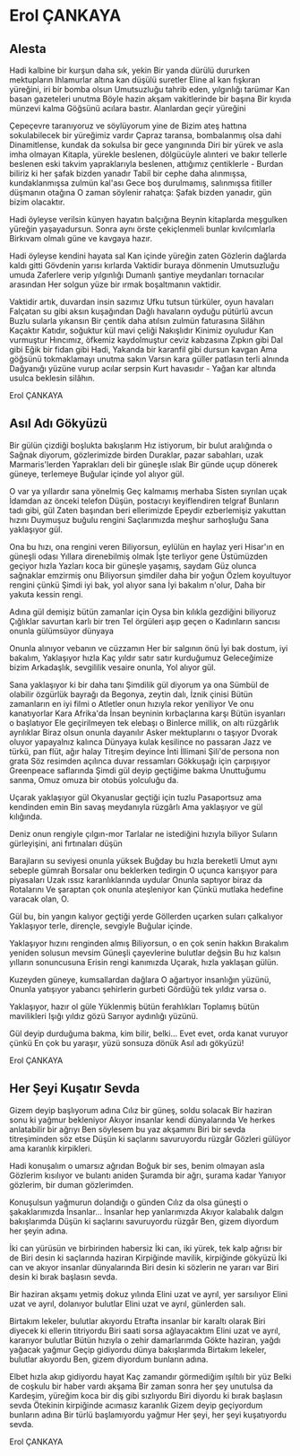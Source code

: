 # Erol ÇANKAYA

## Alesta

Hadi kalbine bir kurşun daha sık, yekin
Bir yanda dürülü dururken mektupların
Ihlamurlar altına kan düşülü suretler
Eline al kan fışkıran yüreğini, iri bir bomba olsun
Umutsuzluğu tahrib eden, yılgınlığı tarümar
Kan basan gazeteleri unutma
Böyle hazin akşam vakitlerinde bir başına
Bir kıyıda münzevi kalma
Göğsünü acılara bastır. Alanlardan geçir yüreğini

Çepeçevre taranıyoruz ve söylüyorum yine de
Bizim ateş hattına sokulabilecek bir yüreğimiz vardır
Çapraz taransa, bombalanmış olsa dahi
Dinamitlense, kundak da sokulsa bir gece yangınında
Diri bir yürek ve asla imha olmayan
Kitapla, yürekle beslenen, dölgücüyle
alınteri ve bakır tellerle beslenen
eski takvim yapraklarıyla beslenen, attığımız çentiklerle -
Burdan biliriz ki her şafak bizden yanadır
Tabiî bir cephe daha alınmışsa, kundaklanmışsa zulmün kal'ası
Gece boş durulmamış, salınmışsa fitiller düşmanın otağına
O zaman söylenir rahatça:
Şafak bizden yanadır, gün bizim olacaktır.

Hadi öyleyse verilsin künyen hayatın balçığına
Beynin kitaplarda meşgulken yüreğin yaşayadursun.
Sonra aynı örste çekiçlenmeli bunlar kıvılcımlarla
Birkıvam olmalı güne ve kavgaya hazır.

Hadi öyleyse kendini hayata sal
Kan içinde yüreğin zaten
Gözlerin dağlarda kaldı gitti
Gövdenin yarısı kırlarda
Vaktidir buraya dönmenin
Umutsuzluğu umuda
Zaferlere verip yılgınlığı
Dumanlı şantiye meydanları tornacılar arasından
Her solgun yüze bir ırmak boşaltmanın vaktidir.

Vaktidir artık, duvardan insin sazımız
Ufku tutsun türküler, oyun havaları
Falçatan su gibi aksın kuşağından
Dağlı havaların oyduğu pütürlü avcun
Buzlu sularla yıkansın
Bir çentik daha atılsın zulmün faturasına
Silâhın
Kaçaktır
Katıdır, soğuktur kül mavi çeliği
Nakışlıdır
Kinimiz oyuludur
Kan vurmuştur
Hıncımız, öfkemiz kaydolmuştur ceviz kabzasına
Zıpkın gibi
Dal gibi
Eğik bir fidan gibi
Hadi,
Yakanda bir karanfil gibi dursun kavgan
Ama göğsünü tokmaklamayı unutma sakın
Varsın kara güller patlasın terli alnında
Dağyanığı yüzüne vurup acılar serpsin
Kurt havasıdır -
Yağan kar altında usulca beklesin silâhın.

Erol ÇANKAYA

## Asıl Adı Gökyüzü

Bir gülün çizdiği boşlukta bakışlarım
Hız istiyorum, bir bulut aralığında o
Sağnak diyorum, gözlerimizde birden
Duraklar, pazar sabahları, uzak Marmaris'lerden
Yaprakları deli bir güneşle ıslak
Bir günde uçup dönerek güneye, terlemeye
Buğular içinde yol alıyor gül.

O var ya yıllardır sana yönelmiş
Geç kalmamış merhaba
Sisten sıyrılan uçak
İdamdan az önceki telefon
Düşün, postacıyı keyiflendiren telgraf
Bunların tadı gibi, gül
Zaten başından beri ellerimizde
Epeydir ezberlemişiz yakuttan hızını
Duymuşuz buğulu rengini
Saçlarımızda meşhur sarhoşluğu
Sana yaklaşıyor gül.

Ona bu hızı, ona rengini veren
Biliyorsun, eylülün en haylaz yeri
Hisar'ın en güneşli odası
Yıllara direnebilmiş olmak
İşte terliyor gene
Üstümüzden geçiyor hızla
Yazları koca bir güneşle yaşamış, saydam
Güz olunca sağnaklar emzirmiş onu
Biliyorsun şimdiler daha bir yoğun
Özlem koyultuyor rengini çünkü
Şimdi iyi bak, yol alıyor sana
İyi bakalım n'olur,
Daha bir yakuta kessin rengi.

Adına gül demişiz bütün zamanlar için
Oysa bin kılıkla gezdiğini biliyoruz
Çığlıklar savurtan karlı bir tren
Tel örgüleri aşıp geçen o
Kadınların sancısı onunla gülümsüyor dünyaya

Onunla alınıyor vebanın ve cüzzamın
Her bir salgının önü
İyi bak dostum, iyi bakalım,
Yaklaşıyor hızla
Kaç yıldır satır satır kurduğumuz
Geleceğimize bizim
Arkadaşlık, sevgililik vesaire onunla,
Yol alıyor gül.

Sana yaklaşıyor ki bir daha tanı
Şimdilik gül diyorum ya ona
Sümbül de olabilir özgürlük bayrağı da
Begonya, zeytin dalı, İznik çinisi
Bütün zamanların en iyi filmi o
Atletler onun hızıyla rekor yeniliyor
Ve onu kanatıyorlar Kara Afrika'da
İnsan beyninin kırbaçlarına karşı
Bütün isyanları o başlatıyor
Ele geçirilmeyen tek elebaşı o
Binlerce millik, on altı rüzgârlık ayrılıklar
Biraz olsun onunla dayanılır
Asker mektuplarını o taşıyor
Dvorak oluyor yapayalnız kalınca
Dünyaya kulak kesilince no passaran
Jazz ve türkü, pan flüt, ağır halay
Titreşim deyince İnti İllimani
Şili'de persona non grata
Söz resimden açılınca duvar ressamları
Gökkuşağı için çarpışıyor Greenpeace saflarında
Şimdi gül deyip geçtiğime bakma
Unuttuğumu sanma,
Omuz omuza bir otobüs yolculuğu da.

Uçarak yaklaşıyor gül
Okyanuslar geçtiği için tuzlu
Pasaportsuz ama kendinden emin
Bin savaş meydanıyla rüzgârlı
Ama yaklaşıyor ve gül kılığında.

Deniz onun rengiyle çılgın-mor 
Tarlalar ne istediğini hızıyla biliyor
Suların gürleyişini, ani fırtınaları düşün

Barajların su seviyesi onunla yüksek
Buğday bu hızla bereketli
Umut aynı sebeple gümrah
Borsalar onu beklerken tedirgin
O uçunca karışıyor para piyasaları
Uzak ıssız karanlıklarında uydular
Onunla saptıyor biraz da
Rotalarını
Ve şaraptan çok onunla ateşleniyor kan
Çünkü mutlaka hedefine varacak olan,
O.

Gül bu, bin yangın kalıyor geçtiği yerde
Göllerden uçarken suları çalkalıyor
Yaklaşıyor terle, dirençle, sevgiyle
Buğular içinde.

Yaklaşıyor hızını renginden almış
Biliyorsun, o en çok senin hakkın
Bırakalım yeniden solusun mevsim
Güneşli çayevlerine bulutlar değsin
Bu hız kalsın yılların sonuncusuna
Erisin rengi kanımızda
Uçarak, hızla yaklaşan gülün.

Kuzeyden güneye, kumsallardan dağlara
O ağartıyor insanlığın yüzünü,
Onunla yatışıyor yabancı şehirlerin gurbeti
Gördüğü tek yıldız varsa o.

Yaklaşıyor, hazır ol güle
Yüklenmiş bütün ferahlıkları
Toplamış bütün mavilikleri
Işığı yıldız gözü
Sarıyor aydınlığı yüzünü.

Gül deyip durduğuma bakma, kim bilir, belki...
Evet evet, orda kanat vuruyor çünkü
En çok bu yaraşır, yüzü sonsuza dönük
Asıl adı gökyüzü!

Erol ÇANKAYA

## Her Şeyi Kuşatır Sevda

Gizem deyip başlıyorum adına
Cılız bir güneş, soldu solacak
Bir haziran sonu ki yağmur bekleniyor
Akıyor insanlar kendi dünyalarında
Ve herkes anlatabilir bir ağrıyı
Ben söylesem bu yaz akşamını
Biri bir sevda titreşiminden söz etse
Düşün ki saçlarını savuruyordu rüzgâr
Gözleri gülüyor ama karanlık kirpikleri.

Hadi konuşalım o umarsız ağrıdan
Boğuk bir ses, benim olmayan asla
Gözlerim kısılıyor ve bulantı aniden
Şuramda bir ağrı, şurama kadar
Yanıyor gözlerim, bir duman gözlerimden.

Konuşulsun yağmurun dolandığı o günden
Cılız da olsa güneşti o şakaklarımızda
İnsanlar... İnsanlar hep yanlarımızda
Akıyor kalabalık dalgın bakışlarımda
Düşün ki saçlarını savuruyordu rüzgâr
Ben, gizem diyordum her şeyin adına.

İki can yürüsün ve birbirinden habersiz
İki can, iki yürek, tek kalp ağrısı bir de
Biri desin ki saçlarında haziran
Kirpiğinde mavilik, kirpiğinde gökyüzü
İki can ve akıyor insanlar dünyalarında
Biri desin ki sözlerin ne yararı var
Biri desin ki bırak başlasın sevda.

Bir haziran akşamı yetmiş dokuz yılında
Elini uzat ve ayrıl, yer sarsılıyor
Elini uzat ve ayrıl, dolanıyor bulutlar
Elini uzat ve ayrıl, günlerden salı.

Birtakım lekeler, bulutlar akıyordu
Etrafta insanlar bir karaltı olarak
Biri diyecek ki ellerin titriyordu
Biri saati sorsa ağlayacaktım
Elini uzat ve ayrıl, kararıyor bulutlar
Bütün hızıyla o zehir damarlarımda
Gökte haziran, yağdı yağacak yağmur
Geçip gidiyordu dünya bakışlarımda
Birtakım lekeler, bulutlar akıyordu
Ben, gizem diyordum bunların adına.

Elbet hızla akıp gidiyordu hayat
Kaç zamandır görmediğim ışıltılı bir yüz
Belki de coşkulu bir haber vardı akşama
Bir zaman sonra her şey unutulsa da
Kardeşim, yüreğim koca bir diş gibi sızlıyordu
Biri diyordu ki bırak başlasın sevda
Ötekinin kirpiğinde acımasız karanlık
Gizem deyip geçiyordum bunların adına
Bir türlü başlamıyordu yağmur
Her şeyi, her şeyi kuşatıyordu sevda.

Erol ÇANKAYA
